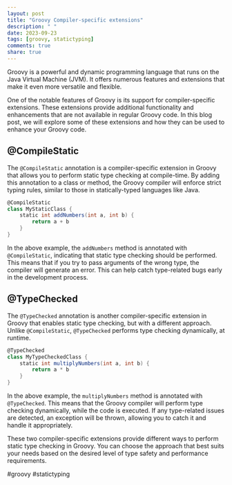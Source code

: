 ```yaml
---
layout: post
title: "Groovy Compiler-specific extensions"
description: " "
date: 2023-09-23
tags: [groovy, statictyping]
comments: true
share: true
---
```


Groovy is a powerful and dynamic programming language that runs on the Java Virtual Machine (JVM). It offers numerous features and extensions that make it even more versatile and flexible.

One of the notable features of Groovy is its support for compiler-specific extensions. These extensions provide additional functionality and enhancements that are not available in regular Groovy code. In this blog post, we will explore some of these extensions and how they can be used to enhance your Groovy code.

## @CompileStatic

The `@CompileStatic` annotation is a compiler-specific extension in Groovy that allows you to perform static type checking at compile-time. By adding this annotation to a class or method, the Groovy compiler will enforce strict typing rules, similar to those in statically-typed languages like Java.

```groovy
@CompileStatic
class MyStaticClass {
    static int addNumbers(int a, int b) {
        return a + b
    }
}
```

In the above example, the `addNumbers` method is annotated with `@CompileStatic`, indicating that static type checking should be performed. This means that if you try to pass arguments of the wrong type, the compiler will generate an error. This can help catch type-related bugs early in the development process.

## @TypeChecked

The `@TypeChecked` annotation is another compiler-specific extension in Groovy that enables static type checking, but with a different approach. Unlike `@CompileStatic`, `@TypeChecked` performs type checking dynamically, at runtime.

```groovy
@TypeChecked
class MyTypeCheckedClass {
    static int multiplyNumbers(int a, int b) {
        return a * b
    }
}
```

In the above example, the `multiplyNumbers` method is annotated with `@TypeChecked`. This means that the Groovy compiler will perform type checking dynamically, while the code is executed. If any type-related issues are detected, an exception will be thrown, allowing you to catch it and handle it appropriately.

These two compiler-specific extensions provide different ways to perform static type checking in Groovy. You can choose the approach that best suits your needs based on the desired level of type safety and performance requirements.

#groovy #statictyping